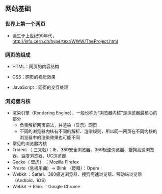 ## 网站基础

### 世界上第一个网页

- 诞生于上世纪90年代，http://info.cern.ch/hypertext/WWW/TheProject.html

### 网页的组成

- HTML：网页的内容结构

- CSS：网页的视觉效果

- JavaScript：网页的交互处理

### 浏览器内核

- 渲染引擎（Rendering Engine），一般也称为“浏览器内核”是浏览器最核心的部分
  - 负责解析网页语法，并渲染（显示）网页
  - 不同的浏览器内核有不同的解析、渲染规则，所以同一网页在不同内核的浏览器中的渲染效果也可能不同
-  常见的浏览器内核  
  - Trident （ 三叉戟）：IE、360安全浏览器、360极速浏览器、搜狗高速浏览器、百度浏览器、UC浏览器
  - Gecko（ 壁虎） ：Mozilla Firefox
  - Presto（急板乐曲）-> Blink （眨眼）：Opera
  - Webkit ：Safari、360极速浏览器、搜狗高速浏览器、移动端浏览器（Android、iOS）
  - Webkit -> Blink ：Google Chrome

